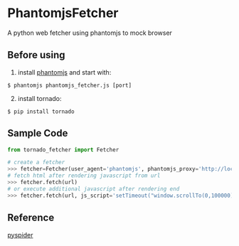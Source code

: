 # PhantomjsFetcher
A python web fetcher using phantomjs to mock browser

Before using
------------
1. install [phantomjs](http://phantomjs.org/download.html) and start with:

  `$ phantomjs phantomjs_fetcher.js [port]`

2. install tornado:

  `$ pip install tornado`

Sample Code
-----------

```python
from tornado_fetcher import Fetcher

# create a fetcher
>>> fetcher=Fetcher(user_agent='phantomjs', phantomjs_proxy='http://localhost:12306', poolsize=10)
# fetch html after rendering javascript from url
>>> fetcher.fetch(url)
# or execute additional javascript after rendering end
>>> fetcher.fetch(url, js_script='setTimeout("window.scrollTo(0,100000)", 1000)')
```

Reference
---------

[pyspider](https://github.com/binux/pyspider)